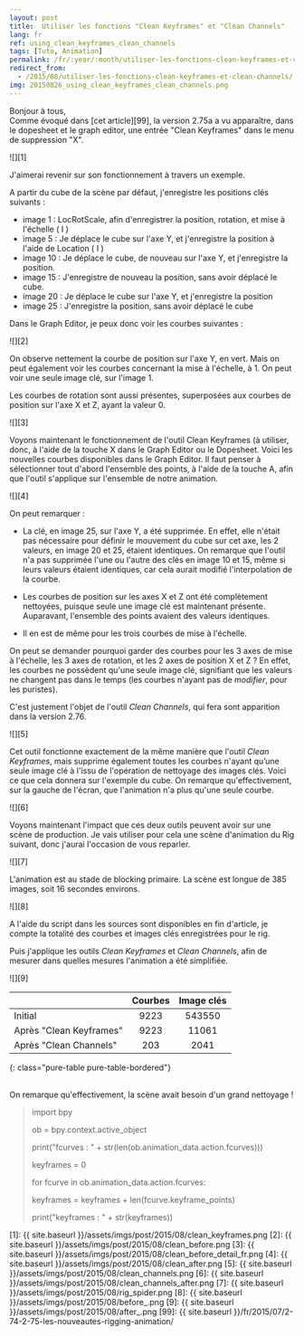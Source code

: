 ```yaml
---
layout: post
title:  Utiliser les fonctions "Clean Keyframes" et "Clean Channels"
lang: fr
ref: using_clean_keyframes_clean_channels
tags: [Tuto, Animation]
permalink: /fr/:year/:month/utiliser-les-fonctions-clean-keyframes-et-clean-channels/
redirect_from:
  - /2015/08/utiliser-les-fonctions-clean-keyframes-et-clean-channels/
img: 20150826_using_clean_keyframes_clean_channels.png
---
```


Bonjour à tous,  
Comme évoqué dans [cet article][99], la version 2.75a a vu apparaître, dans le dopesheet et le graph editor, une entrée "Clean Keyframes" dans le menu de suppression "X".

![][1]

J'aimerai revenir sur son fonctionnement à travers un exemple.

A partir du cube de la scène par défaut, j'enregistre les positions clés suivants :  

*  image 1 : LocRotScale, afin d'enregistrer la position, rotation, et mise à l'échelle ( I )
*  image 5 : Je déplace le cube sur l'axe Y, et j'enregistre la position à l'aide de Location ( I )
*  image 10 : Je déplace le cube, de nouveau sur l'axe Y, et j'enregistre la position.
*  image 15 : J'enregistre de nouveau la position, sans avoir déplacé le cube.
*  image 20 : Je déplace le cube sur l'axe Y, et j'enregistre la position
*  image 25 : J'enregistre la position, sans avoir déplacé le cube

Dans le Graph Editor, je peux donc voir les courbes suivantes :

![][2]

On observe nettement la courbe de position sur l'axe Y, en vert. Mais on peut également voir les courbes concernant la mise à l'échelle, à 1. On peut voir une seule image clé, sur l'image 1.

Les courbes de rotation sont aussi présentes, superposées aux courbes de position sur l'axe X et Z, ayant la valeur 0.

![][3]

Voyons maintenant le fonctionnement de l'outil Clean Keyframes (à utiliser, donc, à l'aide de la touche X dans le Graph Editor ou le Dopesheet. Voici les nouvelles courbes disponibles dans le Graph Editor. Il faut penser à sélectionner tout d'abord l'ensemble des points, à l'aide de la touche A, afin que l'outil s'applique sur l'ensemble de notre animation.

![][4]

On peut remarquer :

*  La clé, en image 25, sur l'axe Y, a été supprimée. En effet, elle n'était pas nécessaire pour définir le mouvement du cube sur cet axe, les 2 valeurs, en image 20 et 25, étaient identiques. On remarque que l'outil n'a pas supprimée l'une ou l'autre des clés en image 10 et 15, même si leurs valeurs étaient identiques, car cela aurait modifié l'interpolation de la courbe.

*  Les courbes de position sur les axes X et Z ont été complètement nettoyées, puisque seule une image clé est maintenant présente. Auparavant, l'ensemble des points avaient des valeurs identiques.

*  Il en est de même pour les trois courbes de mise à l'échelle.

On peut se demander pourquoi garder des courbes pour les 3 axes de mise à l'échelle, les 3 axes de rotation, et les 2 axes de position X et Z ? En effet, les courbes ne possèdent qu'une seule image clé, signifiant que les valeurs ne changent pas dans le temps (les courbes n'ayant pas de _modifier_, pour les puristes).

C'est justement l'objet de l'outil _Clean Channels_, qui fera sont apparition dans la version 2.76.

![][5]

Cet outil fonctionne exactement de la même manière que l'outil _Clean Keyframes_, mais supprime également toutes les courbes n'ayant qu’une seule image clé à l'issu de l'opération de nettoyage des images clés. Voici ce que cela donnera sur l'exemple du cube. On remarque qu'effectivement, sur la gauche de l'écran, que l'animation n'a plus qu'une seule courbe.

![][6]

Voyons maintenant l'impact que ces deux outils peuvent avoir sur une scène de production. Je vais utiliser pour cela une scène d'animation du Rig suivant, donc j'aurai l'occasion de vous reparler.

![][7]

L'animation est au stade de blocking primaire. La scène est longue de 385 images, soit 16 secondes environs.

![][8]

A l'aide du script dans les sources sont disponibles en fin d'article, je compte la totalité des courbes et images clés enregistrées pour le rig.

Puis j'applique les outils _Clean Keyframes_ et _Clean Channels_, afin de mesurer dans quelles mesures l'animation a été simplifiée.

![][9]

|                                    | Courbes      | Image clés |
|------------------------------------|:------------:|:----------:|
| Initial                            | 9223         | 543550     |
| Après "Clean Keyframes"            | 9223         | 11061      |
| Après "Clean Channels"             | 203          | 2041       |
{: class="pure-table pure-table-bordered"}

<br/>
On remarque qu'effectivement, la scène avait besoin d'un grand nettoyage !

> import bpy
>
> ob = bpy.context.active_object
>
> print("fcurves : " + str(len(ob.animation_data.action.fcurves)))
>
> keyframes = 0
>
> for fcurve in ob.animation_data.action.fcurves:
>
> keyframes = keyframes + len(fcurve.keyframe_points)
>
> print("keyframes : " + str(keyframes))

[1]: {{ site.baseurl }}/assets/imgs/post/2015/08/clean_keyframes.png
[2]: {{ site.baseurl }}/assets/imgs/post/2015/08/clean_before.png
[3]: {{ site.baseurl }}/assets/imgs/post/2015/08/clean_before_detail_fr.png
[4]: {{ site.baseurl }}/assets/imgs/post/2015/08/clean_after.png
[5]: {{ site.baseurl }}/assets/imgs/post/2015/08/clean_channels.png
[6]: {{ site.baseurl }}/assets/imgs/post/2015/08/clean_channels_after.png
[7]: {{ site.baseurl }}/assets/imgs/post/2015/08/rig_spider.png
[8]: {{ site.baseurl }}/assets/imgs/post/2015/08/before_.png
[9]: {{ site.baseurl }}/assets/imgs/post/2015/08/after_.png
[99]: {{ site.baseurl }}/fr/2015/07/2-74-2-75-les-nouveautes-rigging-animation/
